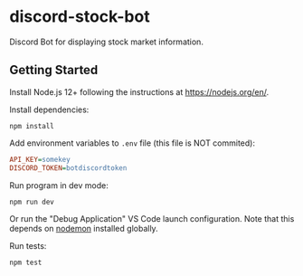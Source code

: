 # discord-stock-bot

Discord Bot for displaying stock market information.

## Getting Started

Install Node.js 12+ following the instructions at https://nodejs.org/en/.

Install dependencies:

```shell
npm install
```

Add environment variables to `.env` file (this file is NOT commited):

```ini
API_KEY=somekey
DISCORD_TOKEN=botdiscordtoken
```

Run program in dev mode:

```shell
npm run dev
```

Or run the "Debug Application" VS Code launch configuration. Note that this depends on [nodemon](https://nodemon.io/) installed globally.

Run tests:

```shell
npm test
```
